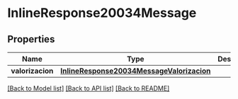 # InlineResponse20034Message

## Properties
Name | Type | Description | Notes
------------ | ------------- | ------------- | -------------
**valorizacion** | [**InlineResponse20034MessageValorizacion**](InlineResponse20034MessageValorizacion.md) |  | [optional] 

[[Back to Model list]](../README.md#documentation-for-models) [[Back to API list]](../README.md#documentation-for-api-endpoints) [[Back to README]](../README.md)

